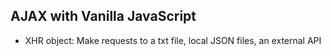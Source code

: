 ## AJAX with Vanilla JavaScript

* XHR object: Make requests to a txt file, local JSON files, an external API
